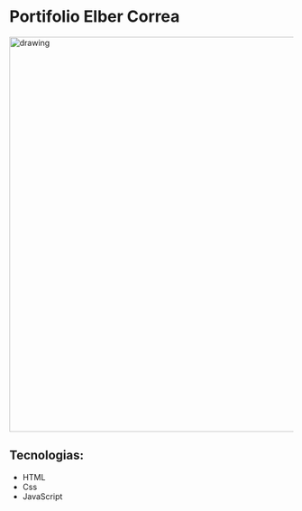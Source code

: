 
# Portifolio Elber Correa

<img src="https://i.postimg.cc/jStVyR5k/Captura-de-tela-2024-03-12-171242.png" alt="drawing" width="700"/>


## Tecnologias:
- HTML
- Css
- JavaScript











